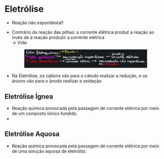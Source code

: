 # Eletrólise

* Reação não espontânea!!
*   Contrário da reação das pilhas: a corrente elétrica produz a reação ao invés de a reação produzir a corrente elétrica \
    \-> Vide:&#x20;

    <figure><img src="../.gitbook/assets/image (8).png" alt=""><figcaption></figcaption></figure>
* Na Eletrólise, os cátions vão para o cátodo realizar a redução, e os ânions vão para o ânodo realizar a oxidação

## Eletrólise Ígnea&#x20;

* Reação química provocada pela passagem de corrente elétrica por meio de um composto iônico fundido.
*

## Eletrólise Aquosa

* Reação química provocada pela passagem de corrente elétrica por meio de uma solução aquosa de eletrólito.

